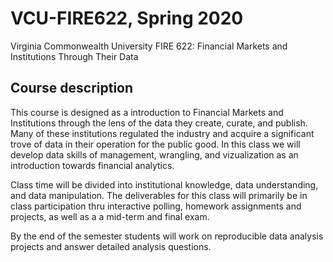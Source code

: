 # VCU-FIRE622, Spring 2020
Virginia Commonwealth University FIRE 622: Financial Markets and Institutions Through Their Data

## Course description

This course is designed as a introduction to Financial Markets and Institutions through the lens of the data they create, curate, and publish.  Many of these institutions regulated the industry and acquire a significant trove of data in their operation for the public good.  In this class we will develop data skills of management, wrangling, and vizualization as an introduction towards financial analytics.

Class time will be divided into institutional knowledge, data understanding, and data manipulation.  The deliverables for this class will primarily be in class participation thru interactive polling, homework assignments and projects, as well as a a mid-term and final exam.

By the end of the semester students will work on reproducible data analysis projects and answer detailed analysis questions. 







